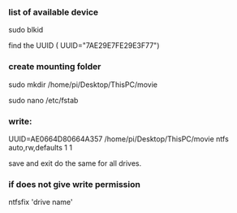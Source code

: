 ### list of available device
sudo blkid 

find the UUID ( UUID="7AE29E7FE29E3F77") 

### create mounting folder
sudo mkdir /home/pi/Desktop/ThisPC/movie

sudo nano /etc/fstab

### write: 

UUID=AE0664D80664A357 /home/pi/Desktop/ThisPC/movie ntfs auto,rw,defaults 1 1

save and exit
do the same for all drives.


### if does not give write permission

ntfsfix 'drive name'


